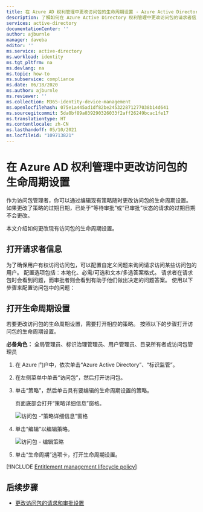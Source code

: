 ```yaml
---
title: 在 Azure AD 权利管理中更改访问包的生命周期设置 - Azure Active Directory
description: 了解如何在 Azure Active Directory 权利管理中更改访问包的请求者信息和生命周期设置。
services: active-directory
documentationCenter: ''
author: ajburnle
manager: daveba
editor: ''
ms.service: active-directory
ms.workload: identity
ms.tgt_pltfrm: na
ms.devlang: na
ms.topic: how-to
ms.subservice: compliance
ms.date: 06/18/2020
ms.author: ajburnle
ms.reviewer: ''
ms.collection: M365-identity-device-management
ms.openlocfilehash: 075e1a445ad1df82be245322871277038b14d641
ms.sourcegitcommit: 5da0bf89a039290326033f2aff26249bcac1fe17
ms.translationtype: HT
ms.contentlocale: zh-CN
ms.lasthandoff: 05/10/2021
ms.locfileid: "109713821"
---
```

# <a name="change-lifecycle-settings-for-an-access-package-in-azure-ad-entitlement-management"></a>在 Azure AD 权利管理中更改访问包的生命周期设置

作为访问包管理者，你可以通过编辑现有策略随时更改访问包的生命周期设置。 如果更改了策略的过期日期，已处于“等待审批”或“已审批”状态的请求的过期日期不会更改。

本文介绍如何更改现有访问包的生命周期设置。

## <a name="open-requestor-information"></a>打开请求者信息
为了确保用户有权访问访问包，可以配置自定义问题来询问请求访问某些访问包的用户。 配置选项包括：本地化、必需/可选和文本/多选答案格式。 请求者在请求包时会看到问题，而审批者则会看到有助于他们做出决定的问题答案。 使用以下步骤来配置访问包中的问题：

## <a name="open-lifecycle-settings"></a>打开生命周期设置

若要更改访问包的生命周期设置，需要打开相应的策略。 按照以下的步骤打开访问包的生命周期设置。

**必备角色：** 全局管理员、标识治理管理员、用户管理员、目录所有者或访问包管理员

1. 在 Azure 门户中，依次单击“Azure Active Directory”、“标识监管”。  

1. 在左侧菜单中单击“访问包”，然后打开访问包。

1. 单击“策略”，然后单击具有要编辑的生命周期设置的策略。

    页面底部会打开“策略详细信息”窗格。

    ![访问包 -“策略详细信息”窗格](./media/entitlement-management-shared/policy-details.png)

1. 单击“编辑”以编辑策略。

    ![访问包 - 编辑策略](./media/entitlement-management-shared/policy-edit.png)

1. 单击“生命周期”选项卡，打开生命周期设置。

[!INCLUDE [Entitlement management lifecycle policy](../../../includes/active-directory-entitlement-management-lifecycle-policy.md)]

## <a name="next-steps"></a>后续步骤

- [更改访问包的请求和审批设置](entitlement-management-access-package-request-policy.md)
